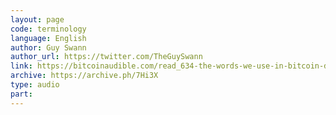 ```yaml
---
layout: page
code: terminology
language: English
author: Guy Swann
author_url: https://twitter.com/TheGuySwann
link: https://bitcoinaudible.com/read_634-the-words-we-use-in-bitcoin-dergigi/
archive: https://archive.ph/7Hi3X
type: audio
part: 
---
```

